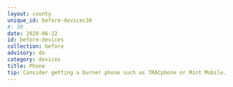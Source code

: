 ```yaml
---
layout: county 
unique_id: before-devices30
#: 30
date: 2020-06-22
id: before-devices
collection: before
advisory: do
category: devices
title: Phone
tip: Consider getting a burner phone such as TRACphone or Mint Mobile.
---
```

